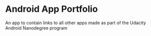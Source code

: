 # Android App Portfolio

<p>An app to contain links to all other apps made as part of the Udacity Android Nanodegree program</p>
